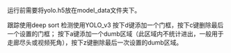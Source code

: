 运行前需要将yolo.h5放在model_data文件夹下。

跟踪使用deep sort
检测使用YOLO_v3
按下d键添加一个门框，按下c键删除最后一个设置的门框；
按下a键添加一个dumb区域（此区域内不统计进出，一般用于走廊尽头或视频死角），按下z键删除最后一次设置的dumb区域。

